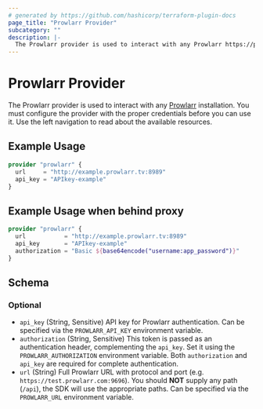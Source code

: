 ```yaml
---
# generated by https://github.com/hashicorp/terraform-plugin-docs
page_title: "Prowlarr Provider"
subcategory: ""
description: |-
  The Prowlarr provider is used to interact with any Prowlarr https://prowlarr.com/ installation. You must configure the provider with the proper credentials before you can use it. Use the left navigation to read about the available resources.
---
```


# Prowlarr Provider

The Prowlarr provider is used to interact with any [Prowlarr](https://prowlarr.com/) installation. You must configure the provider with the proper credentials before you can use it. Use the left navigation to read about the available resources.

## Example Usage

```terraform
provider "prowlarr" {
  url     = "http://example.prowlarr.tv:8989"
  api_key = "APIkey-example"
}
```

## Example Usage when behind proxy
```terraform
provider "prowlarr" {
  url           = "http://example.prowlarr.tv:8989"
  api_key       = "APIkey-example"
  authorization = "Basic ${base64encode("username:app_password")}"
}
```

<!-- schema generated by tfplugindocs -->
## Schema

### Optional

- `api_key` (String, Sensitive) API key for Prowlarr authentication. Can be specified via the `PROWLARR_API_KEY` environment variable.
- `authorization` (String, Sensitive) This token is passed as an authentication header, complementing the `api_key`. Set it using the `PROWLARR_AUTHORIZATION` environment variable. Both `authorization` and `api_key` are required for complete authentication.
- `url` (String) Full Prowlarr URL with protocol and port (e.g. `https://test.prowlarr.com:9696`). You should **NOT** supply any path (`/api`), the SDK will use the appropriate paths. Can be specified via the `PROWLARR_URL` environment variable.
